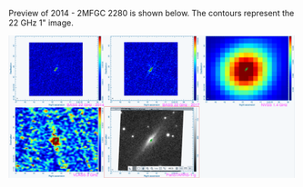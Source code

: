 Preview of 2014 - 2MFGC 2280 is shown below. The contours represent the 22 GHz 1" image. 

![2MFGC2280.png](2MFGC2280.png "2MFGC2280")

